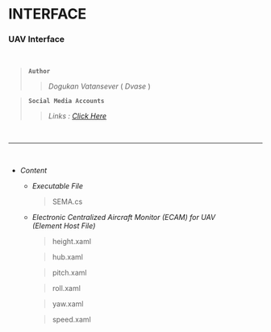 # INTERFACE

### **UAV Interface**
<br>

> **`Author`**
>> *Dogukan Vatansever* ( *Dvase* )

> **`Social Media Accounts`**
>> *Links :* *[Click Here](https://Linktr.ee/Dvaser)*

<br>

___

<br>


- _Content_
    - _Executable File_
        > SEMA.cs
    - _Electronic Centralized Aircraft Monitor (ECAM) for UAV  
        (Element Host File)_
        > height.xaml
        
        > hub.xaml
        
        > pitch.xaml

        > roll.xaml

        > yaw.xaml

        > speed.xaml
